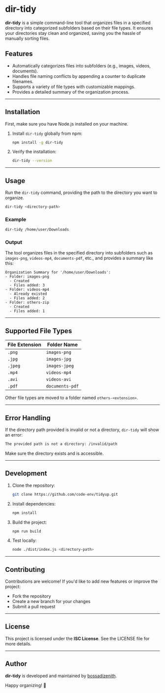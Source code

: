 # dir-tidy

**dir-tidy** is a simple command-line tool that organizes files in a specified directory into categorized subfolders based on their file types. It ensures your directories stay clean and organized, saving you the hassle of manually sorting files.

## Features

- Automatically categorizes files into subfolders (e.g., images, videos, documents).
- Handles file naming conflicts by appending a counter to duplicate filenames.
- Supports a variety of file types with customizable mappings.
- Provides a detailed summary of the organization process.

---

## Installation

First, make sure you have Node.js installed on your machine.

1. Install `dir-tidy` globally from npm:

   ```bash
   npm install -g dir-tidy
   ```

2. Verify the installation:

   ```bash
   dir-tidy --version
   ```

---

## Usage

Run the `dir-tidy` command, providing the path to the directory you want to organize.

```bash
dir-tidy <directory-path>
```

### Example

```bash
dir-tidy /home/user/Downloads
```

### Output

The tool organizes files in the specified directory into subfolders such as `images-png`, `videos-mp4`, `documents-pdf`, etc., and provides a summary like this:

```
Organization Summary for '/home/user/Downloads':
- Folder: images-png
  - Created
  - Files added: 3
- Folder: videos-mp4
  - Already existed
  - Files added: 2
- Folder: others-zip
  - Created
  - Files added: 1
```

---

## Supported File Types

| File Extension | Folder Name     |
| -------------- | --------------- |
| `.png`         | `images-png`    |
| `.jpg`         | `images-jpg`    |
| `.jpeg`        | `images-jpeg`   |
| `.mp4`         | `videos-mp4`    |
| `.avi`         | `videos-avi`    |
| `.pdf`         | `documents-pdf` |

Other file types are moved to a folder named `others-<extension>`.

---

## Error Handling

If the directory path provided is invalid or not a directory, `dir-tidy` will show an error:

```bash
The provided path is not a directory: /invalid/path
```

Make sure the directory exists and is accessible.

---

## Development

1. Clone the repository:

   ```bash
   git clone https://github.com/code-env/tidyup.git
   ```

2. Install dependencies:

   ```bash
   npm install
   ```

3. Build the project:

   ```bash
   npm run build
   ```

4. Test locally:

   ```bash
   node ./dist/index.js <directory-path>
   ```

---

## Contributing

Contributions are welcome! If you'd like to add new features or improve the project:

- Fork the repository
- Create a new branch for your changes
- Submit a pull request

---

## License

This project is licensed under the **ISC License**. See the LICENSE file for more details.

---

## Author

**dir-tidy** is developed and maintained by [bossadizenith](https://github.com/code-env).

Happy organizing! 🚀

